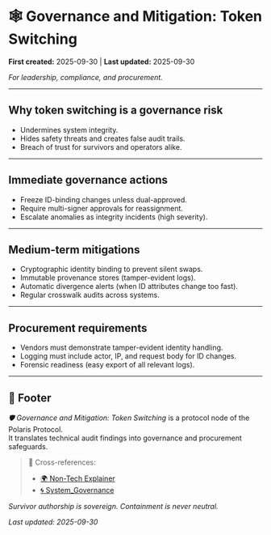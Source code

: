 # 🕸️ Governance and Mitigation: Token Switching  

**First created:** 2025-09-30 | **Last updated:** 2025-09-30  

*For leadership, compliance, and procurement.*  

---

## Why token switching is a governance risk  
- Undermines system integrity.  
- Hides safety threats and creates false audit trails.  
- Breach of trust for survivors and operators alike.  

---

## Immediate governance actions  
- Freeze ID-binding changes unless dual-approved.  
- Require multi-signer approvals for reassignment.  
- Escalate anomalies as integrity incidents (high severity).  

---

## Medium-term mitigations  
- Cryptographic identity binding to prevent silent swaps.  
- Immutable provenance stores (tamper-evident logs).  
- Automatic divergence alerts (when ID attributes change too fast).  
- Regular crosswalk audits across systems.  

---

## Procurement requirements  
- Vendors must demonstrate tamper-evident identity handling.  
- Logging must include actor, IP, and request body for ID changes.  
- Forensic readiness (easy export of all relevant logs).  

---

## 🏮 Footer  

*🛡️ Governance and Mitigation: Token Switching* is a protocol node of the Polaris Protocol.  
It translates technical audit findings into governance and procurement safeguards.  

> 📡 Cross-references:  
> - [🌍 Non-Tech Explainer](./🌍_Non_Tech_Explainer.md)  
> - [🌀 System_Governance](../System_Governance/)  

*Survivor authorship is sovereign. Containment is never neutral.*  

_Last updated: 2025-09-30_  
